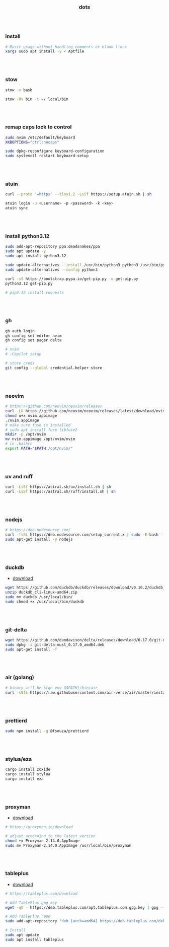<h3 align="center">dots</h3>

<br>
<br>

### install

```bash
# Basic usage without handling comments or blank lines
xargs sudo apt install -y < Aptfile
```

<br>
<br>

### stow

```bash
stow -v bash

stow -Rv bin -t ~/.local/bin
```

<br>
<br>

### remap caps lock to control

```bash
sudo nvim /etc/default/keyboard
XKBOPTIONS="ctrl:nocaps"

sudo dpkg-reconfigure keyboard-configuration
sudo systemctl restart keyboard-setup
```

<br>
<br>

### atuin

```bash
curl --proto '=https' --tlsv1.2 -LsSf https://setup.atuin.sh | sh

atuin login -u <username> -p <password> -k <key>
atuin sync
```

<br>
<br>

### install python3.12

```bash
sudo add-apt-repository ppa:deadsnakes/ppa
sudo apt update -y
sudo apt install python3.12

sudo update-alternatives --install /usr/bin/python3 python3 /usr/bin/python3.12 1
sudo update-alternatives --config python3

curl -sS https://bootstrap.pypa.io/get-pip.py -o get-pip.py
python3.12 get-pip.py

# pip3.12 install requests
```

<br>
<br>

### gh

```bash
gh auth login
gh config set editor nvim
gh config set pager delta

# nvim
# :Copilot setup

# store creds
git config --global credential.helper store
```

<br>
<br>

### neovim

```bash
# https://github.com/neovim/neovim/releases
curl -LO https://github.com/neovim/neovim/releases/latest/download/nvim.appimage
chmod u+x nvim.appimage
./nvim.appimage
# make sure fuse is installed
# sudo apt install fuse libfuse2
mkdir -p /opt/nvim
mv nvim.appimage /opt/nvim/nvim
# in .bashrc
export PATH="$PATH:/opt/nvim/"
```

<br>
<br>

### uv and ruff

```bash
curl -LsSf https://astral.sh/uv/install.sh | sh
curl -LsSf https://astral.sh/ruff/install.sh | sh
```

<br>
<br>

### nodejs

```bash
# https://deb.nodesource.com/
curl -fsSL https://deb.nodesource.com/setup_current.x | sudo -E bash -
sudo apt-get install -y nodejs
```

<br>
<br>

### duckdb

* [download](https://duckdb.org/docs/installation/?version=stable&environment=cli&platform=linux&download_method=direct&architecture=x86_64)

```bash
wget https://github.com/duckdb/duckdb/releases/download/v0.10.2/duckdb_cli-linux-amd64.zip
unzip duckdb_cli-linux-amd64.zip
sudo mv duckdb /usr/local/bin/
sudo chmod +x /usr/local/bin/duckdb
```

<br>
<br>

### git-delta

```bash
wget https://github.com/dandavison/delta/releases/download/0.17.0/git-delta-musl_0.17.0_amd64.deb
sudo dpkg -i git-delta-musl_0.17.0_amd64.deb
sudo apt-get install -f
```

<br>
<br>

### air (golang)

```bash
# binary will be $(go env GOPATH)/bin/air
curl -sSfL https://raw.githubusercontent.com/air-verse/air/master/install.sh | sh -s -- -b $(go env GOPATH)/bin
```

<br>
<br>

### prettierd

```bash
sudo npm install -g @fsouza/prettierd
```

<br>
<br>

### stylua/eza

```bash
cargo install zoxide
cargo install stylua
cargo install eza
```

<br>
<br>

### proxyman

* [download](https://proxyman.io/download)

```bash
# https://proxyman.io/download

# adjust according to the latest version
chmod +x Proxyman-2.14.0.AppImage
sudo mv Proxyman-2.14.0.AppImage /usr/local/bin/proxyman
```

<br>
<br>

### tableplus

* [download](https://tableplus.com/blog/2019/10/tableplus-linux-installation.html)

```bash
# https://tableplus.com/download

# Add TablePlus gpg key
wget -qO - https://deb.tableplus.com/apt.tableplus.com.gpg.key | gpg --dearmor | sudo tee /etc/apt/trusted.gpg.d/tableplus-archive.gpg > /dev/null

# Add TablePlus repo
sudo add-apt-repository "deb [arch=amd64] https://deb.tableplus.com/debian/22 tableplus main"

# Install
sudo apt update
sudo apt install tableplus
```

<br>
<br>
